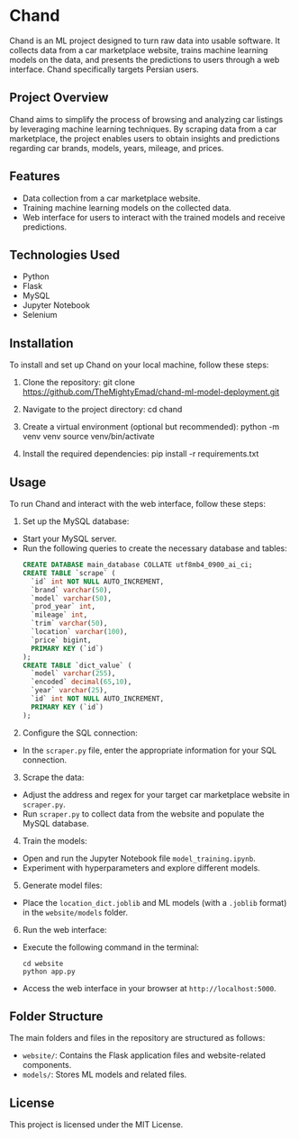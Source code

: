 # Chand

Chand is an ML project designed to turn raw data into usable software. It collects data from a car marketplace website, trains machine learning models on the data, and presents the predictions to users through a web interface. Chand specifically targets Persian users.

## Project Overview
Chand aims to simplify the process of browsing and analyzing car listings by leveraging machine learning techniques. By scraping data from a car marketplace, the project enables users to obtain insights and predictions regarding car brands, models, years, mileage, and prices.

## Features
- Data collection from a car marketplace website.
- Training machine learning models on the collected data.
- Web interface for users to interact with the trained models and receive predictions.

## Technologies Used
- Python
- Flask
- MySQL
- Jupyter Notebook
- Selenium

## Installation
To install and set up Chand on your local machine, follow these steps:

1. Clone the repository:
git clone https://github.com/TheMightyEmad/chand-ml-model-deployment.git

2. Navigate to the project directory:
cd chand

3. Create a virtual environment (optional but recommended):
python -m venv venv
source venv/bin/activate

4. Install the required dependencies:
pip install -r requirements.txt

## Usage
To run Chand and interact with the web interface, follow these steps:

1. Set up the MySQL database:
- Start your MySQL server.
- Run the following queries to create the necessary database and tables:
  ```sql
  CREATE DATABASE main_database COLLATE utf8mb4_0900_ai_ci;
  CREATE TABLE `scrape` (
    `id` int NOT NULL AUTO_INCREMENT,
    `brand` varchar(50),
    `model` varchar(50),
    `prod_year` int,
    `mileage` int,
    `trim` varchar(50),
    `location` varchar(100),
    `price` bigint,
    PRIMARY KEY (`id`)
  );
  CREATE TABLE `dict_value` (
    `model` varchar(255),
    `encoded` decimal(65,10),
    `year` varchar(25),
    `id` int NOT NULL AUTO_INCREMENT,
    PRIMARY KEY (`id`)
  );
  ```

2. Configure the SQL connection:
- In the `scraper.py` file, enter the appropriate information for your SQL connection.

3. Scrape the data:
- Adjust the address and regex for your target car marketplace website in `scraper.py`.
- Run `scraper.py` to collect data from the website and populate the MySQL database.

4. Train the models:
- Open and run the Jupyter Notebook file `model_training.ipynb`.
- Experiment with hyperparameters and explore different models.

5. Generate model files:
- Place the `location_dict.joblib` and ML models (with a `.joblib` format) in the `website/models` folder.

6. Run the web interface:
- Execute the following command in the terminal:
  ```
  cd website
  python app.py
  ```
- Access the web interface in your browser at `http://localhost:5000`.

## Folder Structure
The main folders and files in the repository are structured as follows:

- `website/`: Contains the Flask application files and website-related components.
- `models/`: Stores ML models and related files.

## License
This project is licensed under the MIT License.
